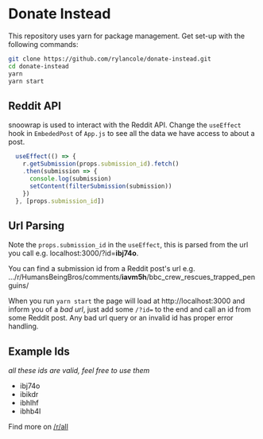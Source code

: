 # Donate Instead

This repository uses yarn for package management. Get set-up with the following commands:

```sh
git clone https://github.com/rylancole/donate-instead.git
cd donate-instead
yarn
yarn start
```

## Reddit API
snoowrap is used to interact with the Reddit API. Change the `useEffect` hook in `EmbededPost` of `App.js` to see all the data we have access to about a post.

```js
  useEffect(() => {
    r.getSubmission(props.submission_id).fetch()
    .then(submission => {
      console.log(submission)
      setContent(filterSubmission(submission))
    })
  }, [props.submission_id])
```

## Url Parsing
Note the `props.submission_id` in the `useEffect`, this is parsed from the url you call e.g. localhost:3000/?id=**ibj74o**.

You can find a submission id from a Reddit post's url e.g. .../r/HumansBeingBros/comments/**iavm5h**/bbc_crew_rescues_trapped_penguins/

When you run `yarn start` the page will load at http://localhost:3000 and inform you of a _bad url_, just add some `/?id=` to the end and call an id from some Reddit post. Any bad url query or an invalid id has proper error handling.

## Example Ids 
_all these ids are valid, feel free to use them_

- ibj74o 
- ibikdr
- ibhlhf
- ibhb4l

Find more on [/r/all](https://www.reddit.com/r/all/)
